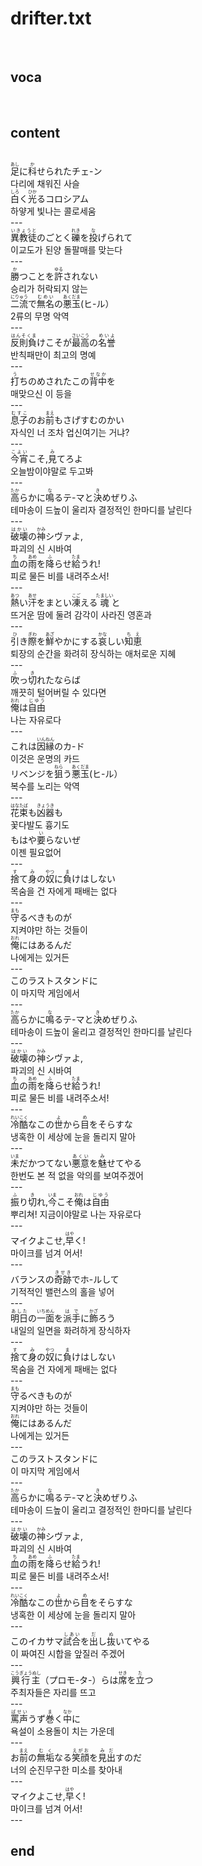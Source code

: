 <h1>drifter.txt</h1><br>
<h2>voca</h2><br>
<h2>content</h2><br>
<ruby>足<rt>あし</rt></ruby>に<ruby>科<rt>か</rt></ruby>せられたチェ-ン<br>
다리에 채워진 사슬<br>
<ruby>白<rt>しろ</rt></ruby>く<ruby>光<rt>ひか</rt></ruby>るコロシアム<br>
하얗게 빛나는 콜로세움<br>
---<br>
<ruby>異教徒<rt>いきょうと</rt></ruby>のごとく<ruby>礫<rt>れき</rt></ruby>を<ruby>投<rt>な</rt></ruby>げられて<br>
이교도가 된양 돌팔매를 맞는다<br>
---<br>
<ruby>勝<rt>か</rt></ruby>つことを<ruby>許<rt>ゆる</rt></ruby>されない<br>
승리가 허락되지 않는<br>
<ruby>二流<rt>にりゅう</rt></ruby>で<ruby>無名<rt>むめい</rt></ruby>の<ruby>悪玉<rt>あくだま</rt></ruby>(ヒ-ル）<br>
2류의 무명 악역<br>
---<br>
<ruby>反則負<rt>はんそくま</rt></ruby>けこそが<ruby>最高<rt>さいこう</rt></ruby>の<ruby>名誉<rt>めいよ</rt></ruby><br>
반칙패만이 최고의 명예<br>
---<br>
<ruby>打<rt>う</rt></ruby>ちのめされたこの<ruby>背中<rt>せなか</rt></ruby>を<br>
매맞으신 이 등을<br>
---<br>
<ruby>息子<rt>むすこ</rt></ruby>のお<ruby>前<rt>まえ</rt></ruby>もさげすむのかい<br>
자식인 너 조차 업신여기는 거냐?<br>
---<br>
<ruby>今宵<rt>こよい</rt></ruby>こそ,<ruby>見<rt>み</rt></ruby>てろよ<br>
오늘밤이야말로 두고봐<br>
---<br>
<ruby>高<rt>たか</rt></ruby>らかに<ruby>鳴<rt>な</rt></ruby>るテ-マと<ruby>決<rt>き</rt></ruby>めぜりふ<br>
테마송이 드높이 울리자 결정적인 한마디를 날린다<br>
---<br>
<ruby>破壊<rt>はかい</rt></ruby>の<ruby>神<rt>かみ</rt></ruby>シヴァよ,<br>
파괴의 신 시바여<br>
<ruby>血<rt>ち</rt></ruby>の<ruby>雨<rt>あめ</rt></ruby>を<ruby>降<rt>ふ</rt></ruby>らせ<ruby>給<rt>たま</rt></ruby>うれ!<br>
피로 물든 비를 내려주소서!<br>
---<br>
<ruby>熱<rt>あつ</rt></ruby>い<ruby>汗<rt>あせ</rt></ruby>をまとい<ruby>凍<rt>こご</rt></ruby>える<ruby>魂<rt>たましい</rt></ruby>と<br>
뜨거운 땀에 둘려 감각이 사라진 영혼과<br>
---<br>
<ruby>引<rt>ひ</rt></ruby>き<ruby>際<rt>ぎわ</rt></ruby>を<ruby>鮮<rt>あざ</rt></ruby>やかにする<ruby>哀<rt>かな</rt></ruby>しい<ruby>知恵<rt>ちえ</rt></ruby><br>
퇴장의 순간을 화려히 장식하는 애처로운 지혜<br>
---<br>
<ruby>吹<rt>ふ</rt></ruby>っ<ruby>切<rt>き</rt></ruby>れたならば<br>
깨끗히 털어버릴 수 있다면<br>
<ruby>俺<rt>おれ</rt></ruby>は<ruby>自由<rt>じゆう</rt></ruby><br>
나는 자유로다<br>
---<br>
これは<ruby>因縁<rt>いんねん</rt></ruby>のカ-ド<br>
이것은 운명의 카드<br>
リベンジを<ruby>狙<rt>ねら</rt></ruby>う<ruby>悪玉<rt>あくだま</rt></ruby>(ヒ-ル）<br>
복수를 노리는 악역<br>
---<br>
<ruby>花束<rt>はなたば</rt></ruby>も<ruby>凶器<rt>きょうき</rt></ruby>も<br>
꽃다발도 흉기도<br>
もはや<ruby>要<rt>い</rt></ruby>らないぜ<br>
이젠 필요없어<br>
---<br>
<ruby>捨<rt>す</rt></ruby>て<ruby>身<rt>み</rt></ruby>の<ruby>奴<rt>やつ</rt></ruby>に<ruby>負<rt>ま</rt></ruby>けはしない<br>
목숨을 건 자에게 패배는 없다<br>
---<br>
<ruby>守<rt>まも</rt></ruby>るべきものが<br>
지켜야만 하는 것들이<br>
<ruby>俺<rt>おれ</rt></ruby>にはあるんだ<br>
나에게는 있거든<br>
---<br>
このラストスタンドに<br>
이 마지막 게임에서<br>
---<br>
<ruby>高<rt>たか</rt></ruby>らかに<ruby>鳴<rt>な</rt></ruby>るテ-マと<ruby>決<rt>き</rt></ruby>めぜりふ<br>
테마송이 드높이 울리고 결정적인 한마디를 날린다<br>
---<br>
<ruby>破壊<rt>はかい</rt></ruby>の<ruby>神<rt>かみ</rt></ruby>シヴァよ,<br>
파괴의 신 시바여<br>
<ruby>血<rt>ち</rt></ruby>の<ruby>雨<rt>あめ</rt></ruby>を<ruby>降<rt>ふ</rt></ruby>らせ<ruby>給<rt>たま</rt></ruby>うれ!<br>
피로 물든 비를 내려주소서!<br>
---<br>
<ruby>冷酷<rt>れいこく</rt></ruby>なこの<ruby>世<rt>よ</rt></ruby>から<ruby>目<rt>め</rt></ruby>をそらすな<br>
냉혹한 이 세상에 눈을 돌리지 말아<br>
---<br>
<ruby>未<rt>いま</rt></ruby>だかつてない<ruby>悪意<rt>あくい</rt></ruby>を<ruby>魅<rt>み</rt></ruby>せてやる<br>
한번도 본 적 없을 악의를 보여주겠어<br>
---<br>
<ruby>振<rt>ふ</rt></ruby>り<ruby>切<rt>き</rt></ruby>れ,<ruby>今<rt>いま</rt></ruby>こそ<ruby>俺<rt>おれ</rt></ruby>は<ruby>自由<rt>じゆう</rt></ruby><br>
뿌리쳐! 지금이야말로 나는 자유로다<br>
---<br>
マイクよこせ,<ruby>早<rt>はや</rt></ruby>く!<br>
마이크를 넘겨 어서!<br>
---<br>
バランスの<ruby>奇跡<rt>きせき</rt></ruby>でホ-ルして<br>
기적적인 밸런스의 홀을 넣어<br>
---<br>
<ruby>明日<rt>あした</rt></ruby>の<ruby>一面<rt>いちめん</rt></ruby>を<ruby>派手<rt>はで</rt></ruby>に<ruby>飾<rt>かざ</rt></ruby>ろう<br>
내일의 일면을 화려하게 장식하자<br>
---<br>
<ruby>捨<rt>す</rt></ruby>て<ruby>身<rt>み</rt></ruby>の<ruby>奴<rt>やつ</rt></ruby>に<ruby>負<rt>ま</rt></ruby>けはしない<br>
목숨을 건 자에게 패배는 없다<br>
---<br>
<ruby>守<rt>まも</rt></ruby>るべきものが<br>
지켜야만 하는 것들이<br>
<ruby>俺<rt>おれ</rt></ruby>にはあるんだ<br>
나에게는 있거든<br>
---<br>
このラストスタンドに<br>
이 마지막 게임에서<br>
---<br>
<ruby>高<rt>たか</rt></ruby>らかに<ruby>鳴<rt>な</rt></ruby>るテ-マと<ruby>決<rt>き</rt></ruby>めぜりふ<br>
테마송이 드높이 울리고 결정적인 한마디를 날린다<br>
---<br>
<ruby>破壊<rt>はかい</rt></ruby>の<ruby>神<rt>かみ</rt></ruby>シヴァよ,<br>
파괴의 신 시바여<br>
<ruby>血<rt>ち</rt></ruby>の<ruby>雨<rt>あめ</rt></ruby>を<ruby>降<rt>ふ</rt></ruby>らせ<ruby>給<rt>たま</rt></ruby>うれ!<br>
피로 물든 비를 내려주소서!<br>
---<br>
<ruby>冷酷<rt>れいこく</rt></ruby>なこの<ruby>世<rt>よ</rt></ruby>から<ruby>目<rt>め</rt></ruby>をそらすな<br>
냉혹한 이 세상에 눈을 돌리지 말아<br>
---<br>
このイカサマ<ruby>試合<rt>しあい</rt></ruby>を<ruby>出<rt>だ</rt></ruby>し<ruby>抜<rt>ぬ</rt></ruby>いてやる<br>
이 짜여진 시합을 앞질러 주겠어<br>
---<br>
<ruby>興行主<rt>こうぎょうぬし</rt></ruby>（プロモ-タ-）らは<ruby>席<rt>せき</rt></ruby>を<ruby>立<rt>た</rt></ruby>つ<br>
주최자들은 자리를 뜨고<br>
---<br>
<ruby>罵声<rt>ばせい</rt></ruby>うず<ruby>巻<rt>ま</rt></ruby>く<ruby>中<rt>なか</rt></ruby>に<br>
욕설이 소용돌이 치는 가운데<br>
---<br>
お<ruby>前<rt>まえ</rt></ruby>の<ruby>無垢<rt>むく</rt></ruby>なる<ruby>笑顔<rt>えがお</rt></ruby>を<ruby>見出<rt>みだ</rt></ruby>すのだ<br>
너의 순진무구한 미소를 찾아내<br>
---<br>
マイクよこせ,<ruby>早<rt>はや</rt></ruby>く!<br>
마이크를 넘겨 어서!<br>
---<br>
<h2>end</h2><br>